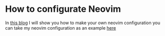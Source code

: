 # How to configurate Neovim

In [this blog](https://andresmpa.github.io/nvim-configuration/) I will show you how to make your own neovim configuration you can take my neovim configuration as an example [here](https://github.com/AndresMpa/nvim-configuration.git)

